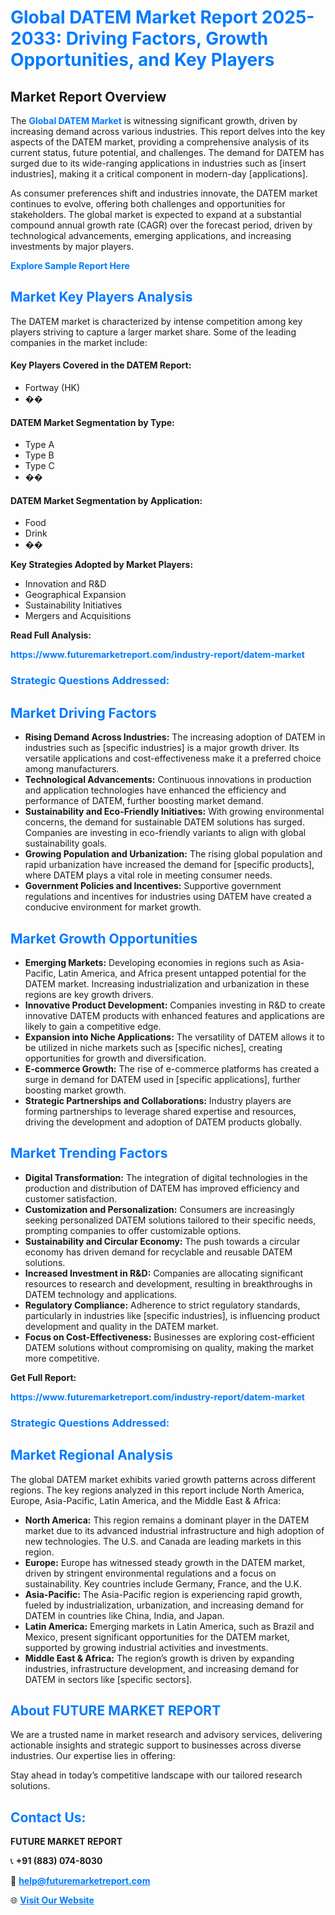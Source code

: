 <h1 style="color: #007BFF;">Global DATEM Market Report 2025-2033: Driving Factors, Growth Opportunities, and Key Players</h1>

<section id="overview">
<h2>Market Report Overview</h2>
<p>The <a href="https://www.futuremarketreport.com/industry-report/datem-market" style="color: #007BFF; text-decoration: none;"><strong>Global DATEM Market</strong></a> is witnessing significant growth, driven by increasing demand across various industries. This report delves into the key aspects of the DATEM market, providing a comprehensive analysis of its current status, future potential, and challenges. The demand for DATEM has surged due to its wide-ranging applications in industries such as [insert industries], making it a critical component in modern-day [applications].</p>
<p>As consumer preferences shift and industries innovate, the DATEM market continues to evolve, offering both challenges and opportunities for stakeholders. The global market is expected to expand at a substantial compound annual growth rate (CAGR) over the forecast period, driven by technological advancements, emerging applications, and increasing investments by major players.</p>
</section>

<section id="overview">
<p><a href="https://www.futuremarketreport.com/request-sample/reportId=117654" style="color: #007BFF; text-decoration: none;"><strong>Explore Sample Report Here</strong></a></p>
</section>

<section id="key-players">
<h2 style="color: #007BFF;">Market Key Players Analysis</h2>
<p>The DATEM market is characterized by intense competition among key players striving to capture a larger market share. Some of the leading companies in the market include:</p>
<h4>Key Players Covered in the DATEM Report:</h4>
<ul><li>Fortway (HK)</li><li>��</li></ul>
<h4>DATEM Market Segmentation by Type:</h4>
<ul><li>Type A</li><li>Type B</li><li>Type C</li><li>��</li></ul>

<h4>DATEM Market Segmentation by Application:</h4>
<ul><li>Food</li><li>Drink</li><li>��</li></ul>
<p><strong>Key Strategies Adopted by Market Players:</strong></p>
<ul>
<li>Innovation and R&D</li>
<li>Geographical Expansion</li>
<li>Sustainability Initiatives</li>
<li>Mergers and Acquisitions</li>
</ul>
</section>

<section>
<p><strong>Read Full Analysis: </strong></p><a href="https://www.futuremarketreport.com/industry-report/datem-market" style="color: #007BFF; text-decoration: none;"><strong>https://www.futuremarketreport.com/industry-report/datem-market</strong></a>
<h3 style="color: #007BFF;">Strategic Questions Addressed:</h3>
</section>

<section id="driving-factors">
<h2 style="color: #007BFF;">Market Driving Factors</h2>
<ul>
<li><strong>Rising Demand Across Industries:</strong> The increasing adoption of DATEM in industries such as [specific industries] is a major growth driver. Its versatile applications and cost-effectiveness make it a preferred choice among manufacturers.</li>
<li><strong>Technological Advancements:</strong> Continuous innovations in production and application technologies have enhanced the efficiency and performance of DATEM, further boosting market demand.</li>
<li><strong>Sustainability and Eco-Friendly Initiatives:</strong> With growing environmental concerns, the demand for sustainable DATEM solutions has surged. Companies are investing in eco-friendly variants to align with global sustainability goals.</li>
<li><strong>Growing Population and Urbanization:</strong> The rising global population and rapid urbanization have increased the demand for [specific products], where DATEM plays a vital role in meeting consumer needs.</li>
<li><strong>Government Policies and Incentives:</strong> Supportive government regulations and incentives for industries using DATEM have created a conducive environment for market growth.</li>
</ul>
</section>

<section id="growth-opportunities">
<h2 style="color: #007BFF;">Market Growth Opportunities</h2>
<ul>
<li><strong>Emerging Markets:</strong> Developing economies in regions such as Asia-Pacific, Latin America, and Africa present untapped potential for the DATEM market. Increasing industrialization and urbanization in these regions are key growth drivers.</li>
<li><strong>Innovative Product Development:</strong> Companies investing in R&D to create innovative DATEM products with enhanced features and applications are likely to gain a competitive edge.</li>
<li><strong>Expansion into Niche Applications:</strong> The versatility of DATEM allows it to be utilized in niche markets such as [specific niches], creating opportunities for growth and diversification.</li>
<li><strong>E-commerce Growth:</strong> The rise of e-commerce platforms has created a surge in demand for DATEM used in [specific applications], further boosting market growth.</li>
<li><strong>Strategic Partnerships and Collaborations:</strong> Industry players are forming partnerships to leverage shared expertise and resources, driving the development and adoption of DATEM products globally.</li>
</ul>
</section>

<section id="trending-factors">
<h2 style="color: #007BFF;">Market Trending Factors</h2>
<ul>
<li><strong>Digital Transformation:</strong> The integration of digital technologies in the production and distribution of DATEM has improved efficiency and customer satisfaction.</li>
<li><strong>Customization and Personalization:</strong> Consumers are increasingly seeking personalized DATEM solutions tailored to their specific needs, prompting companies to offer customizable options.</li>
<li><strong>Sustainability and Circular Economy:</strong> The push towards a circular economy has driven demand for recyclable and reusable DATEM solutions.</li>
<li><strong>Increased Investment in R&D:</strong> Companies are allocating significant resources to research and development, resulting in breakthroughs in DATEM technology and applications.</li>
<li><strong>Regulatory Compliance:</strong> Adherence to strict regulatory standards, particularly in industries like [specific industries], is influencing product development and quality in the DATEM market.</li>
<li><strong>Focus on Cost-Effectiveness:</strong> Businesses are exploring cost-efficient DATEM solutions without compromising on quality, making the market more competitive.</li>
</ul>
</section>

<section>
<p><strong>Get Full Report: </strong></p><a href="https://www.futuremarketreport.com/industry-report/datem-market" style="color: #007BFF; text-decoration: none;"><strong>https://www.futuremarketreport.com/industry-report/datem-market</strong></a>
<h3 style="color: #007BFF;">Strategic Questions Addressed:</h3>
</section>


<section id="regional-analysis">
<h2 style="color: #007BFF;">Market Regional Analysis</h2>
<p>The global DATEM market exhibits varied growth patterns across different regions. The key regions analyzed in this report include North America, Europe, Asia-Pacific, Latin America, and the Middle East & Africa:</p>
<ul>
<li><strong>North America:</strong> This region remains a dominant player in the DATEM market due to its advanced industrial infrastructure and high adoption of new technologies. The U.S. and Canada are leading markets in this region.</li>
<li><strong>Europe:</strong> Europe has witnessed steady growth in the DATEM market, driven by stringent environmental regulations and a focus on sustainability. Key countries include Germany, France, and the U.K.</li>
<li><strong>Asia-Pacific:</strong> The Asia-Pacific region is experiencing rapid growth, fueled by industrialization, urbanization, and increasing demand for DATEM in countries like China, India, and Japan.</li>
<li><strong>Latin America:</strong> Emerging markets in Latin America, such as Brazil and Mexico, present significant opportunities for the DATEM market, supported by growing industrial activities and investments.</li>
<li><strong>Middle East & Africa:</strong> The region’s growth is driven by expanding industries, infrastructure development, and increasing demand for DATEM in sectors like [specific sectors].</li>
</ul>
</section>

<footer>
<h2 style="color: #007BFF;">About FUTURE MARKET REPORT</h2>
<p>We are a trusted name in market research and advisory services, delivering actionable insights and strategic support to businesses across diverse industries. Our expertise lies in offering:</p>

<p>Stay ahead in today’s competitive landscape with our tailored research solutions.</p>

<h2 style="color: #007BFF;">Contact Us:</h2>
<p><strong>FUTURE MARKET REPORT</strong></p>
<p>📞 <strong>+91 (883) 074-8030</strong></p>
<p>📧 <strong><a href="mailto:help@futuremarketreport.com" style="color: #007BFF;">help@futuremarketreport.com</a></strong></p>
<p>🌐 <strong><a href="https://www.futuremarketreport.com/" style="color: #007BFF;">Visit Our Website</a></strong></p>
</footer>